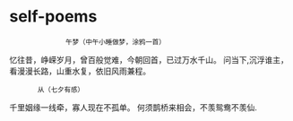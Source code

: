# self-poems
                  午梦（中午小睡做梦，涂鸦一首）
忆往昔，峥嵘岁月，曾百般觉难，今朝回首，已过万水千山。
问当下,沉浮谁主，看漫漫长路，山重水复，依旧风雨兼程。
                  
                  
           从（七夕有感）
千里姻缘一线牵，寡人现在不孤单。
何须鹊桥来相会，不羡鸳鸯不羡仙.
